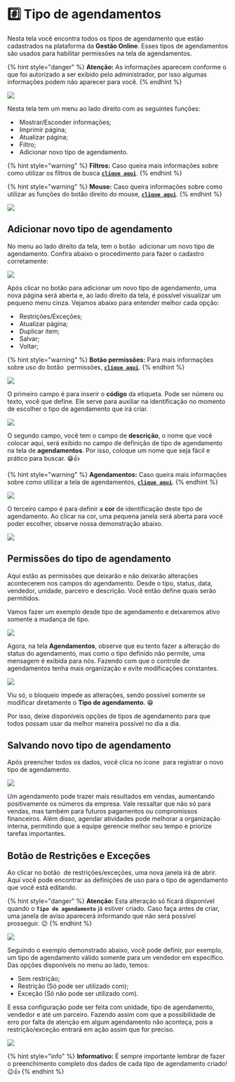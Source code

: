 # #️⃣ Tipo de agendamentos

Nesta tela você encontra todos os tipos de agendamento que estão cadastrados na plataforma da **Gestão Online**. Esses tipos de agendamentos são usados para habilitar permissões na tela de agendamentos.

{% hint style="danger" %}
**Atenção:** As informações aparecem conforme o que foi autorizado a ser exibido pelo administrador, por isso algumas informações podem não aparecer para você.
{% endhint %}

![](/erp-v2/assets/funcionalidades/agendamentos/aba_tipo.gif)

Nesta tela tem um menu ao lado direito com as seguintes funções:

- <img src="/erp-v2/assets/icon_exibir.png" alt="" data-size="line"> Mostrar/Esconder informações;
- <img src="/erp-v2/assets/icon_imprimir.png" alt="" data-size="line"> Imprimir página;
- <img src="/erp-v2/assets/icon_atualizar.png" alt="" data-size="line"> Atualizar página;
- <img src="/erp-v2/assets/icon_filtro.png" alt="" data-size="line"> Filtro;
- <img src="/erp-v2/assets/icon_add.png" alt="" data-size="line"> Adicionar novo tipo de agendamento.

{% hint style="warning" %}
**Filtros:** Caso queira mais informações sobre como utilizar os filtros de busca [**`clique aqui`**](/erp-v2/primeiro_acesso/filtros.md).
{% endhint %}

{% hint style="warning" %}
**Mouse:** Caso queira informações sobre como utilizar as funções do botão direito do mouse, [**`clique aqui`**](https://docs.gestao.plus/erp-v2/primeiro_acesso/atalhos_internos#menu-botao-direito-do-mouse).
{% endhint %}

![](/erp-v2/assets/funcionalidades/agendamentos/aba_tipo_menu.png)

## Adicionar novo tipo de agendamento

No menu ao lado direito da tela, tem o botão <img src="/erp-v2/assets/icon_add.png" alt="" data-size="line"> adicionar um novo tipo de agendamento. Confira abaixo o procedimento para fazer o cadastro corretamente:

![](/erp-v2/assets/funcionalidades/agendamentos/aba_tipo_add.png)

Após clicar no botão para adicionar um novo tipo de agendamento, uma nova página será aberta e, ao lado direito da tela, é possível visualizar um pequeno menu cinza. Vejamos abaixo para entender melhor cada opção:

- <img src="/erp-v2/assets/icon_cadeado.png" alt="" data-size="line"> Restrições/Exceções;
- <img src="/erp-v2/assets/icon_atualizar.png" alt="" data-size="line"> Atualizar página;
- <img src="/erp-v2/assets/icon_duplicar.png" alt="" data-size="line"> Duplicar item;
- <img src="/erp-v2/assets/icon_salvar.png" alt="" data-size="line"> Salvar;
- <img src="/erp-v2/assets/icon_voltar.png" alt="" data-size="line"> Voltar;

{% hint style="warning" %}
**Botão permissões:** Para mais informações sobre uso do botão <img src="/erp-v2/assets/icon_cadeado.png" alt="" data-size="line"> permissões, [**`clique aqui`**](/erp-v2/funcionalidades/produtos_servicos/produtos.md).
{% endhint %}

![](/erp-v2/assets/funcionalidades/agendamentos/aba_tipo_add_menu.png)

O primeiro campo é para inserir o **código** da etiqueta. Pode ser número ou texto, você que define. Ele serve para auxiliar na identificação no momento de escolher o tipo de agendamento que irá criar.

![](/erp-v2/assets/funcionalidades/agendamentos/aba_tipo_add_campo_codigo.png)

O segundo campo, você tem o campo de **descrição**, o nome que você colocar aqui, será exibido no campo de definição de tipo de agendamento na tela de **agendamentos**. Por isso, coloque um nome que seja fácil e prático para buscar. 😁👍

{% hint style="warning" %}
**Agendamentos:** Caso queira mais informações sobre como utilizar a tela de agendamentos, [**`clique aqui`**](/erp-v2/funcionalidades/agendamentos_atividades/agendamentos.md).
{% endhint %}

![](/erp-v2/assets/funcionalidades/agendamentos/aba_tipo_add_campo_descricao.png)

O terceiro campo é para definir a **cor** de identificação deste tipo de agendamento. Ao clicar na cor, uma pequena janela será aberta para você poder escolher, observe nossa demonstração abaixo.

![](/erp-v2/assets/funcionalidades/agendamentos/aba_tipo_add_campo_cor.gif)

## Permissões do tipo de agendamento

Aqui estão as permissões que deixarão e não deixarão alterações acontecerem nos campos do agendamento. Desde o tipo, status, data, vendedor, unidade, parceiro e descrição. Você então define quais serão permitidos.

Vamos fazer um exemplo desde tipo de agendamento e deixaremos ativo somente a mudança de tipo.

![](/erp-v2/assets/funcionalidades/agendamentos/aba_tipo_add_campo_permissoes_tipo.png)

Agora, na tela **Agendamentos**, observe que eu tento fazer a alteração do status do agendamento, mas como o tipo definido não permite, uma mensagem é exibida para nós. Fazendo com que o controle de agendamentos tenha mais organização e evite modificações constantes.

![](/erp-v2/assets/funcionalidades/agendamentos/aba_tipo_add_teste_permissao_aba_agendamentos.gif)

Viu só, o bloqueio impede as alterações, sendo possível somente se modificar diretamente o **Tipo de agendamento**. 😁

Por isso, deixe disponíveis opções de tipos de agendamento para que todos possam usar da melhor maneira possível no dia a dia.

## Salvando novo tipo de agendamento

Após preencher todos os dados, você clica no ícone <img src="/erp-v2/assets/icon_salvar.png" alt="" data-size="line"> para registrar o novo tipo de agendamento.

![](/erp-v2/assets/funcionalidades/agendamentos/aba_tipo_add_salvar.gif)

Um agendamento pode trazer mais resultados em vendas, aumentando positivamente os números da empresa. Vale ressaltar que não só para vendas, mas também para futuros pagamentos ou compromissos financeiros. Além disso, agendar atividades pode melhorar a organização interna, permitindo que a equipe gerencie melhor seu tempo e priorize tarefas importantes.

## Botão de Restrições e Exceções

Ao clicar no botão <img src="/erp-v2/assets/icon_cadeado.png" alt="" data-size="line"> de restrições/exceções, uma nova janela irá de abrir. Aqui você pode encontrar as definições de uso para o tipo de agendamento que você está editando.

{% hint style="danger" %}
**Atenção:** Esta alteração só ficará disponível quando o **`Tipo de agendamento`** já estiver criado. Caso faça antes de criar, uma janela de aviso aparecerá informando que não será possível prosseguir. 😉
{% endhint %}

![](/erp-v2/assets/funcionalidades/agendamentos/aba_tipo_btn_restricao.png)

Seguindo o exemplo demonstrado abaixo, você pode definir, por exemplo, um tipo de agendamento válido somente para um vendedor em específico. Das opções disponíveis no menu ao lado, temos:

- Sem restrição;
- Restrição (Só pode ser utilizado com);
- Exceção (Só não pode ser utilizado com).

E essa configuração pode ser feita com unidade, tipo de agendamento, vendedor e até um parceiro. Fazendo assim com que a possibilidade de erro por falta de atenção em algum agendamento não aconteça, pois a restrição/exceção entrará em ação assim que for preciso.

![](/erp-v2/assets/funcionalidades/agendamentos/aba_tipo_btn_restricao.gif)

{% hint style="info" %}
**Informativo:** É sempre importante lembrar de fazer o preenchimento completo dos dados de cada tipo de agendamento criado! 😉👍
{% endhint %}

<br>

<br>